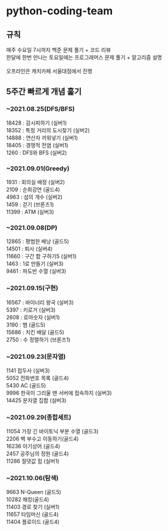 # python-coding-team

## 규칙
매주 수요일 7시까지 백준 문제 풀기 + 코드 리뷰<br>
한달에 한번 만나는 토요일에는 프로그래머스 문제 풀기 + 알고리즘 설명<br>
<br>
오프라인은 캐치카페 서울대점에서 진행<br>

## 5주간 빠르게 개념 훑기

### ~2021.08.25(DFS/BFS)
18428 : 감시피하기 (실버1) <br>
18352 : 특정 거리의 도시찾기 (실버2) <br>
14888 : 연산자 끼워넣기 (실버1) <br>
18405 : 경쟁적 전염 (실버1) <br>
1260 : DFS와 BFS (실버2) <br>

### ~2021.09.01(Greedy)
1931 : 회의실 배정 (실버2) <br>
2109 : 순회강연 (골드4) <br>
4963 : 섬의 개수 (실버2) <br>
1459 : 걷기 (브론즈1) <br>
11399 : ATM (실버3) <br>

### ~2021.09.08(DP)
12865 : 평범한 배낭 (골드5) <br>
14501 : 퇴사 (실버4) <br>
11660 : 구간 합 구하기5 (실버1) <br>
1463 : 1로 만들기 (실버3) <br>
9461 : 파도반 수열 (실버3) <br>

### ~2021.09.15(구현)
16567 : 바이너리 왕국 (실버3) <br>
5397 : 키로거 (실버3) <br>
2608 : 로마숫자 (실버1) <br>
3190 : 뱀 (골드5) <br>
15686 : 치킨 배달 (골드5) <br>
2750 : 수 정렬하기 (브론즈1) <br>

### ~2021.09.23(문자열)
1141 접두사 (실버3) <br>
5052 전화번호 목록 (골드4) <br>
5430 AC (골드5) <br>
9996 한국이 그리울 땐 서버에 접속하지 (실버3) <br>
14425 문자열 집합 (실버3) <br>

### ~2021.09.29(종합세트)
11054 가장 긴 바이토닉 부분 수열 (골드3) <br>
2206 벽 부수고 이동하기(골드4) <br>
16236 아기상어 (골드4) <br>
2457 공주님의 정원 (골드4) <br>
11286 절댓값 힙 (실버1) <br>

### ~2021.10.06(탐색)
9663 N-Queen (골드5) <br>
10282 해킹(골드4) <br>
11403 경로 찾기 (실버1) <br>
11657 타임머신 (골드4) <br>
11404 플로이드 (골드4) <br>
